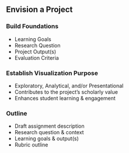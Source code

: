 ## Envision a Project

### Build Foundations
* Learning Goals
* Research Question
* Project Output(s)
* Evaluation Criteria

### Establish Visualization Purpose
* Exploratory, Analytical, and/or Presentational
* Contributes to the project’s scholarly value
* Enhances student learning & engagement

### Outline
* Draft assignment description 
* Research question & context
* Learning goals & output(s)
* Rubric outline
